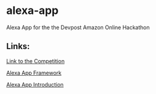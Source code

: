 # alexa-app
Alexa App for the the Devpost Amazon Online Hackathon


Links: 
------


[Link to the Competition](https://alexa.devpost.com/?utm_source=personal&utm_medium=email&utm_content=devpostuser&utm_campaign=alexa)

[Alexa App Framework](https://github.com/alexa-js/alexa-app)

[Alexa App Introduction](https://github.com/Donohue/alexa)
